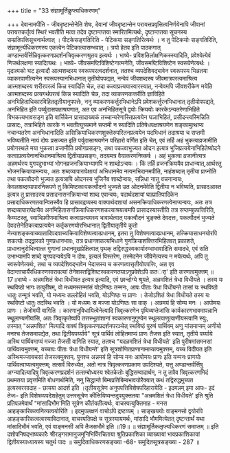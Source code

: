 +++
title = "33 संज्ञामूर्तिकॢप्त्यधिकरणम्"

+++
देवानामपीति - जीवदृष्टान्तेनेति शेषः, देवानां जीवदृष्टान्तेन परायत्तप्रवृत्तित्वनिर्णयेनापि जीवानां परायत्तकर्तृत्वं स्थिरं भवतीति मत्वा तदेव दृष्टान्ततया स्मारितमित्यर्थः, दृष्टान्ततया सूचनस्य सम्प्रतिपत्तिसूचनार्थत्वात् । पीटकेसङ्गतिरिति - पेटिकया सङ्गतिरित्यर्थः । न तु पेटिकयोः सङ्गतिरिति, संज्ञामूर्त्त्यधिकरणस्य एकत्वेन पेटिकात्वासम्भवात् । त्रयो हेतव इति पाठकगात् अण्डान्तर्वर्त्तिन्निवृत्करणप्रदर्शनत्रिवृत्करणश्रुतय इत्यर्थः । भाष्ये- प्रविशतिर्लाक्षणिकस्स्यादिति, प्रवेश्येत्येवं णिजर्थलक्षणा स्यादित्यथः । भाष्ये- जीवसमष्टिविशिष्टेनात्मनेति, जीवसमष्टिविशिष्टेन स्वरूपेणेत्यर्थः । मृदात्मको घट इत्यादौ आत्मशब्दस्य स्वरूपपरत्वदर्शनात्, ततश्च व्यपदेशिवद्भावेन स्वरूपस्य भिन्नतया व्याकरवाणीत्यनेन स्वरूपस्यानभिधानात् तृतीयोपपद्यत, नन्वेवं जीवशब्दस्य जीवमात्रपरत्वमाश्रित्य आत्मशब्दस्य शरीरपरत्वं किन्न स्यादिति चेन्न, तदा कत्वाप्रत्ययास्वारस्यात्, नन्वेवमपि जीवशरीकेण मयेति आत्मशब्दस्य प्रत्यगर्थपरत्वं किन्न स्यादिति चेन्न, तदा व्याकरणकत्तर्रीति ज्ञाविहिते अनभिहिताधिकारविहिततृतीयानुपपत्तेः, ननु व्याकरणकर्त्तुरभिधानेऽपि प्रवेशकर्त्तुरनभिधानात् तृतीयोपपद्यते, अनभिहित इति पर्य्युदासपक्षाश्रयणात्, अत एव अनभिहितसूत्रे द्वयोः क्रिययोः कारकेऽन्यतरेणाभिहिते विभकत्यभावसङ्ग इति वार्त्तिकेन प्रासादाख्यकं तच्चान्यरेणास्तिप्रत्ययेन घञाभिहितं, प्रसीदन्त्यस्मिन्निति प्रासादः, तत्राभिहिते कारके न भवतीत्युच्यमाने सप्तमी न स्यादिति प्रतिषेधपक्षाश्रयणेन शङ्कामुत्थाप्य नचान्यतरेण अनभिधानादिति असिक्रियाधिकरणशुक्त्तेरुपरितनप्रत्ययेन यदभिधानं तदाश्रया च सप्तमी भविष्यतीति नायं दोषः प्रसज्यत इति पर्युदासाश्रयणेन परिहारो वर्णित इति चेत्, एवं तर्हि अहं भुकत्वाव्रजामीति प्रयोगस्थले मया भुकत्वा व्रजामीति प्रयोगप्रसङ्गः, तथा पकत्वाभुज्यत ओदन इत्यत्र भुजिप्रत्ययेनाभिहितेष्योदने कत्वाप्रत्ययेनानभिधानमाश्रित्य द्वितीयाप्रसङ्गः, तदयमत्र वैयाकरणनिष्कर्षः । अहं भुकत्वा व्रजानीत्यत्र अहमर्थस्य युगपदुभाभ्यां भोगनव्रजनक्रियाभ्यामपि न शाब्दोऽन्वयः । किं तर्हि व्रजनक्रिययैव प्राधान्यात्,आर्थस्तु भोजनक्रियायामन्वयः, अतः शब्दव्यापारापेक्षायां अभिधानमेव नत्वनभिदानमपीति, नाहंशब्दात् तृतीया प्राप्नोति तथा पकत्वौदनो भुज्यत इत्यत्रापि ओदनस्य भुजिनैव शाब्दोन्वयः, सन्निधा नात्तु वचनान्वयः, केवलशब्दव्यापारनिरूपणे तु किमिष्टकाःपकत्वौदनो भुज्यते उत ओदनमेवेति द्वितीया न भविष्यति, प्रासादआस्त इत्यत्र तु प्रासादस्य प्रसादनासनक्रियाभ्यां शाब्द एवान्वयः, पदार्थदशायां घञ्प्रातिपादिकेन प्रसादाधिकरणतयान्वितस्यैव हि प्रासादद्रव्यस्य वाक्यार्थदशायां असनक्रियाधिकरणत्वेनाप्यन्वयः, अतः तत्र शब्दव्यापारापेक्षयैव अनभिहितासनक्रियाधिकरणशकत्याश्रयत्वमपि प्रासादस्यास्तीति तत्र सप्तम्युपपत्तिरिति, कैय्यटस्तु, स्वाभिप्रवीणमाश्रित्य कत्वाप्रत्ययस्य भावार्थत्वात् पकत्वौदनं भुङ्क्त्ते देवदत्तः, पकत्वौदनं भुज्यते देवदत्तेनेतिकत्वाप्रत्ययेन कर्तृकरणयोरभिधानात् द्वितीयातृतीये कुतो नेत्याशङ्कयाख्यातादिपदवाच्यक्रियाविशेष्यत्वात्प्रधानम्, इतरा तु विशेषणत्वादप्रधानम्, तत्क्रियासाधनयोरपि शकत्योः तद्द्वारको गुणप्रधानभावः, तत्र प्रधानशकत्यभिधाने गुणक्रियाशक्त्तिरभिहितवत् प्रकाशते, प्राधानानुरोधित्वात्ल गुणानां प्रधानमुखप्रेक्षित्वात् पृथक् तद्विरुद्धस्वकार्यारम्भाभावादिति समादधे, एवं सति उभाभ्यामपि शाब्दे युगपदन्वयेऽपि न दोषः, इत्यलं विस्तरेण, तस्मेदनेन जीवेनेत्यस्य न मयेत्यर्थः, अपि तु स्वरूपेणेत्यर्थः, तथा च व्यपदेशिवद्भावेन भेदात्तस्य च करणत्वात्तृतीयोपपत्तिः, अत एव वेदान्ताचार्यैरधिकरणसारावल्यां तेनेशस्तद्विशिष्टस्वकरणतयाऽनुप्रवेशेऽपि कतर्ा' इति करणत्वमुक्त्तम् ॥17॥भाष्ये - अन्नमशितं त्रेधा विधीयत इत्यत्र इत्यादि, एवं छान्दोग्ये श्रूयते, अन्नमशितं त्रेधा विधीयते । तस्य यः स्थविष्ठो भागः तत्पुरीषम्, वो मध्यमस्तन्मांसं योऽणिष्ठः तन्मनः, आपः पीताः त्रेधा विधीयन्ते तासां यः स्थविष्ठो धातुः तन्मूत्रं भवति, यो मध्यमः तल्लोहितं भवति, योऽणिष्ठः स प्राणः । तेजोऽशितं त्रेधा विधीयते तस्य यः स्थविष्टो धातुः तदस्थि भवति । यो मध्यमः स मज्जा योऽणिष्ठः सा वाक् । अन्नमयं हि सोम्य मनः । आपोमयः प्राणः । तेजोमयी वागिति । कारणानुविधायित्वेनेत्यादि त्रिवृत्करणेन पृथिव्यप्तेजांसि कार्यकारणभावमापन्नानि स्थूूलाण्यणीयांसि, अतः त्रिवृत्कृतेष्वपि तत्तस्भूतांशानां स्वकारणानुगुण्येन स्थूलत्वाणुत्वाणीयस्त्वानि स्युः, तस्मात् "अन्नमशित' मित्यादि वाक्यं त्रिवृत्करणप्रदर्शनपरञ्चेत् स्थविष्ठं पुरुषं पार्थिवम् अणु मांसमाप्यम् अणीयो मनश्च तेजसमापद्येत, तथा द्वितीयपर्य्याये" सूत्रं पार्थिवं लोहितमाप्यं प्राणः तैजस इति स्यात्, तृतीये पर्य्याये अस्थि पार्थिवमाप्यं मज्जा तैजसी वागिति स्यात्, ततश्च "यदन्नमशितं त्रेधा विधीयते' इति पुरीषमांसमनसां पार्थिवत्वमुक्त्तम्, यच्चापः पीताः त्रेधा विधीयन्ते' इति सूत्रशोणितप्राणानामाप्यत्वमुक्त्तम्, यच्च विदीयत इति अस्थिमज्जावचसां तेजस्त्वमुक्त्तम्. पुनश्च अन्नमयं हि सोम्य मनः आपोमयः प्राणः इति यन्मनः प्राणयोः पार्थिवत्वाप्यत्वमुक्त्तम्; तत्सर्वं विरुध्येत, अतो नात्र त्रिवृत्करणप्रकाण उपदिश्यते, यत्तु अण्डान्तर्वर्त्तिषु अग्न्यादित्यादिषु त्रिवृत्करणप्रदर्शनं तत्सम्बोध्यस्य श्वेतकेतोः बुद्धिसम्वादार्थम्, न तु तत्रैव त्रिवृत्करणमिदं प्रथमतया प्रवृत्तमिति बोधनार्थमिति, ननु सिद्धान्ते बिम्बप्रतिबिम्बभावयोरैक्यात् कथं तद्विरुद्धमुच्यत इत्यस्वरसादाह - छायया आदर्श इति ।तृतीयसूत्रेण अनुपपत्तिविशेषपरिहारायेति - इदमन्नम् इमा आपः- इदं तेजः- इति विशेषव्यपदेशहेतुम् उत्तरसूत्रेण कीत्तियिष्यन्तदुपयुक्त्ततया "अन्नमशितं त्रेधा विधीयते' इति श्रुति प्रतिपन्नमेवार्थं "मांसादिभौम'मिति सूत्रेण कीर्तयतीत्यर्थः, वाचस्पत्युक्त्तिमाह - मनस आहङ्कारिकत्वनित्यत्वयोरिति । इदमुपलक्षणं वाचोऽपि द्रष्टव्यम् । साङ्खययोः वाङ्मनसो द्वयोरपि आहङ्कारिकत्वत्वस्याविदानात्, वाचस्पतिपक्षे च सूत्रस्यायमर्थः, मांसादि भौममित्येतत् दृष्टन्तार्थं यथा मांसादिभौमं भवति, एवं वाङ्मनसी अपि तैजसभौमे इति ॥19॥ ॥ संज्ञामूर्तिकलृप्त्यधिकरणं समाप्तम् ॥ इति दशोपनिषद्भाष्यकारैः श्रीरङ्गरामानुजमुनिभिर्विरचिताया श्रुतिप्रकाशिका व्याख्यायां भावप्रकाशिकायां द्वितीयस्याध्यायस्य चतुर्थ पादः ॥ समुदिताधिकरणसङ्ख्या -68- समुदितसूत्रसङ्ख्या - 287 ॥